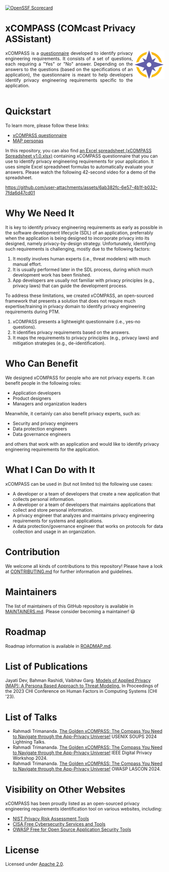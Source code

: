 [![OpenSSF Scorecard](https://api.securityscorecards.dev/projects/github.com/Comcast/xCompass/badge)](https://securityscorecards.dev/viewer/?uri=github.com/Comcast/xCompass)

# xCOMPASS (COMcast Privacy ASSistant)

<img align="right" style="width:20%" src="https://github.com/Comcast/xCOMPASS/blob/main/personas/figures/compass-logo-png.png">
<div align="justify">xCOMPASS is a <a href='https://github.com/Comcast/xCOMPASS/tree/main/questionnaire'>questionnaire</a> developed to identify privacy engineering requirements. It consists of a set of questions, each requiring a "Yes" or "No" answer. Depending on the answers to the questions (based on the specifications of an application), the questionnaire is meant to help developers identify privacy engineering requirements specific to the application. </div><br>

# Quickstart

To learn more, please follow these links:

- [xCOMPASS questionnaire](https://github.com/Comcast/xCOMPASS/tree/main/questionnaire)
- [MAP personas](https://github.com/Comcast/xCOMPASS/tree/main/personas)

In this repository, you can also find [an Excel spreadsheet (xCOMPASS Spreadsheet v1.0.xlsx)](https://github.com/Comcast/xCOMPASS/blob/main/xCOMPASS%20Spreadsheet%20v1.0.xlsx) containing xCOMPASS questionnaire that you can use to identify privacy engineering requirements for your application. It uses simple Excel spreadsheet formulas to automatically evaluate your answers. Please watch the following 42-second video for a demo of the spreadsheet.

https://github.com/user-attachments/assets/6ab382fc-6e57-4b1f-b032-7fda6d47cd01

# Why We Need It

It is key to identify privacy engineering requirements as early as possible in the software development lifecycle (SDL) of an application, preferrably when the application is being designed to incorporate privacy into its designed, namely privacy-by-design strategy. Unfortunately, identifying such requirements is challenging, mostly due to the following factors: 

1. It mostly involves human experts (i.e., threat modelers) with much manual effort.
2. It is usually performed later in the SDL process, during which much development work has been finished.
3. App developers are usually not familiar with privacy principles (e.g., privacy laws) that can guide the development process.

To address these limitations, we created xCOMPASS, an open-sourced framework that presents a solution that does not require much expertise/training in privacy domain to identify privacy engineering requirements during PTM. 

1. xCOMPASS presents a lightweight questionnaire (i.e., yes-no questions).
2. It identifies privacy requirements based on the answers.
3. It maps the requirements to privacy principles (e.g., privacy laws) and mitigation strategies (e.g., de-identification).

# Who Can Benefit

We designed xCOMPASS for people who are not privacy experts. It can benefit people in the following roles:

- Application developers
- Product designers
- Managers and organization leaders

Meanwhile, it certainly can also benefit privacy experts, such as:

- Security and privacy engineers
- Data protection engineers
- Data governance engineers

and others that work with an application and would like to identify privacy engineering requirements for the application.

# What I Can Do with It

xCOMPASS can be used in (but not limited to) the following use cases:

- A developer or a team of developers that create a new application that collects personal information.
- A developer or a team of developers that maintains applications that collect and store personal information.
- A privacy engineer that analyzes and maintains privacy engineering requirements for systems and applications.
- A data protection/governance engineer that works on protocols for data collection and usage in an organization.

# Contribution

We welcome all kinds of contributions to this repository! Please have a look at [CONTRIBUTING.md](https://github.com/Comcast/xCompass/blob/main/CONTRIBUTING.md) for further information and guidelines.

# Maintainers

The list of maintainers of this GitHub repository is available in [MAINTAINERS.md](https://github.com/Comcast/xCOMPASS/blob/main/MAINTAINERS.md). Please consider becoming a maintainer! :smiley:

# Roadmap

Roadmap information is available in [ROADMAP.md](https://github.com/Comcast/xCOMPASS/blob/main/ROADMAP.md).

# List of Publications

Jayati Dev, Bahman Rashidi, Vaibhav Garg. [Models of Applied Privacy (MAP): A Persona Based Approach to Threat Modeling.](https://dl.acm.org/doi/fullHtml/10.1145/3544548.3581484) In Proceedings of the 2023 CHI Conference on Human Factors in Computing Systems (CHI '23).

# List of Talks

- Rahmadi Trimananda. [The Golden xCOMPASS: The Compass You Need to Navigate through the App-Privacy Universe!](https://www.usenix.org/conference/soups2024/technical-sessions) USENIX SOUPS 2024 Lightning Talks.
- Rahmadi Trimananda. [The Golden xCOMPASS: The Compass You Need to Navigate through the App-Privacy Universe!](https://digitalprivacy.ieee.org/events/digital-privacy-workshop) IEEE Digital Privacy Workshop 2024.
- Rahmadi Trimananda. [The Golden xCOMPASS: The Compass You Need to Navigate through the App-Privacy Universe!](https://lascon.org/speakers/) OWASP LASCON 2024.

# Visibility on Other Websites

xCOMPASS has been proudly listed as an open-sourced privacy engineering requirements identification tool on various websites, including:

- [NIST Privacy Risk Assessment Tools](https://www.nist.gov/itl/applied-cybersecurity/privacy-engineering/collaboration-space/privacy-risk-assessment/tools)
- [CISA Free Cybersecurity Services and Tools](https://www.cisa.gov/resources-tools/services/xcompass)
- [OWASP Free for Open Source Application Security Tools](https://owasp.org/www-community/Free_for_Open_Source_Application_Security_Tools)

# License
   
Licensed under [Apache 2.0](https://github.com/Comcast/MAP/blob/main/LICENSE-Apache-2.0).
